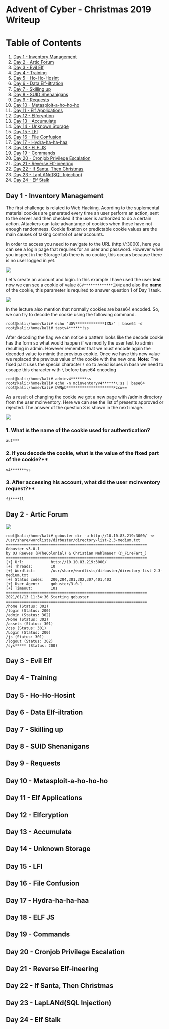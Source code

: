 # Advent of Cyber - Christmas 2019 Writeup

# Table of Contents
1. [Day 1 - Inventory Management](#day1)
2. [Day 2 - Artic Forum](#day2)
3. [Day 3 - Evil Elf](#day3)
4. [Day 4 - Training](#day4)
5. [Day 5 - Ho-Ho-Hosint](#day5)
6. [Day 6 - Data Elf-iltration](#day6)
7. [Day 7 - Skilling up](#day7)
8. [Day 8 - SUID Shenanigans](#day8)
9. [Day 9 - Requests](#day9)
10. [Day 10 - Metasploit-a-ho-ho-ho](#day10)
11. [Day 11 - Elf Applications](#day11)
12. [Day 12 - Elfcryption](#day12)
13. [Day 13 - Accumulate](#day13)
14. [Day 14 - Unknown Storage](#day14)
15. [Day 15 - LFI](#day15)
16. [Day 16 - File Confusion](#day16)
17. [Day 17 - Hydra-ha-ha-haa](#day17)
18. [Day 18 - ELF JS](#day18)
19. [Day 19 - Commands](#day19)
20. [Day 20 - Cronjob Privilege Escalation](#day20)
21. [Day 21 - Reverse Elf-ineering](#day21)
22. [Day 22 - If Santa, Then Christmas](#day22)
23. [Day 23 - LapLANd(SQL Injection)](#day23)
24. [Day 24 - Elf Stalk](#day24)

## Day 1 - Inventory Management <a name="day1"></a>

The first challenge is related to Web Hacking. Acording to the suplemental material cookies are generated every time an user perform an action, sent to the server and then checked if the user is authorized to do a certain action. Attackers can take advantange of cookies when these have not enough randomness. Cookie fixation or predictable cookie values are the main causes of taking control of user accounts. 

In order to access you need to navigate to the URL (http://<your-ip-address>:3000), here you can see a login page that requires for an user and password. However when you inspect in the Storage tab there is no cookie, this occurs because there is no user logged in yet. 
  
![](images/day1_1.png)

Let's create an account and login. In this example I have used the user **test** now we can see a cookie of value `dGV*************IXNz` and also the **name** of the cookie, this parameter is required to answer question 1 of Day 1 task. 

![](images/day1_2.png)  

In the lecture also mention that normally cookies are base64 encoded. So, we can try to decode the cookie using the following command. 

```
root@kali:/home/kali# echo "dGV*************IXNz" | base64 -d
root@kali:/home/kali# testv4******!ss
```

After decoding the flag we can notice a pattern looks like the decode cookie has the form <user><fixed-value> so what would happen if we modify the user test to admin resulting in admin<fixed-value>. However remember that we must encode again the decoded value to mimic the previous cookie. Once we have this new value we replaced the previous value of the cookie with the new one. **Note:** The fixed part uses the special character `!` so to avoid issues in bash we need to escape this character with `\` before base64 encoding
  
```
root@kali:/home/kali# adminv4*******ss
root@kali:/home/kali# echo -n mcinventoryv4******\!ss | base64
root@kali:/home/kali# bWNpb*********************Fzcw==
```
As a result of changing the cookie we got a new page with /admin directory from the user mcinventory. Here we can see the list of presents approved or rejected. The answer of the question 3 is shown in the next image.

![](images/day1_3.png)


### 1. What is the name of the cookie used for authentication?

```
aut***
```

### 2. If you decode the cookie, what is the value of the fixed part of the cookie?**

```
v4*******ss
```

### 3. After accessing his account, what did the user mcinventory request?**

```
fi****ll
```

## Day 2 - Artic Forum <a name="day2"></a>

![](images/day2_1.png)

```
root@kali:/home/kali# gobuster dir -u http://10.10.83.219:3000/ -w /usr/share/wordlists/dirbuster/directory-list-2.3-medium.txt 
===============================================================
Gobuster v3.0.1
by OJ Reeves (@TheColonial) & Christian Mehlmauer (@_FireFart_)
===============================================================
[+] Url:            http://10.10.83.219:3000/
[+] Threads:        10
[+] Wordlist:       /usr/share/wordlists/dirbuster/directory-list-2.3-medium.txt
[+] Status codes:   200,204,301,302,307,401,403
[+] User Agent:     gobuster/3.0.1
[+] Timeout:        10s
===============================================================
2021/01/13 11:34:36 Starting gobuster
===============================================================
/home (Status: 302)
/login (Status: 200)
/admin (Status: 302)
/Home (Status: 302)
/assets (Status: 301)
/css (Status: 301)
/Login (Status: 200)
/js (Status: 301)
/logout (Status: 302)
/sys***** (Status: 200)
```

## Day 3 - Evil Elf <a name="day3"></a>

## Day 4 - Training <a name="day4"></a>

## Day 5 - Ho-Ho-Hosint <a name="day5"></a>

## Day 6 - Data Elf-iltration <a name="day6"></a>

## Day 7 - Skilling up <a name="day7"></a>

## Day 8 - SUID Shenanigans <a name="day8"></a>

## Day 9 - Requests <a name="day9"></a>

## Day 10 - Metasploit-a-ho-ho-ho <a name="day10"></a>

## Day 11 - Elf Applications <a name="day11"></a>

## Day 12 - Elfcryption <a name="day12"></a>

## Day 13 - Accumulate <a name="day13"></a>

## Day 14 - Unknown Storage <a name="day14"></a>

## Day 15 - LFI <a name="day15"></a>

## Day 16 - File Confusion <a name="day16"></a>

## Day 17 - Hydra-ha-ha-haa <a name="day17"></a>

## Day 18 - ELF JS <a name="day18"></a>

## Day 19 - Commands <a name="day19"></a>

## Day 20 - Cronjob Privilege Escalation <a name="day20"></a>

## Day 21 - Reverse Elf-ineering <a name="day21"></a> 

## Day 22 - If Santa, Then Christmas <a name="day22"></a>

## Day 23 - LapLANd(SQL Injection) <a name="day23"></a>

## Day 24 - Elf Stalk <a name="day24"></a>
